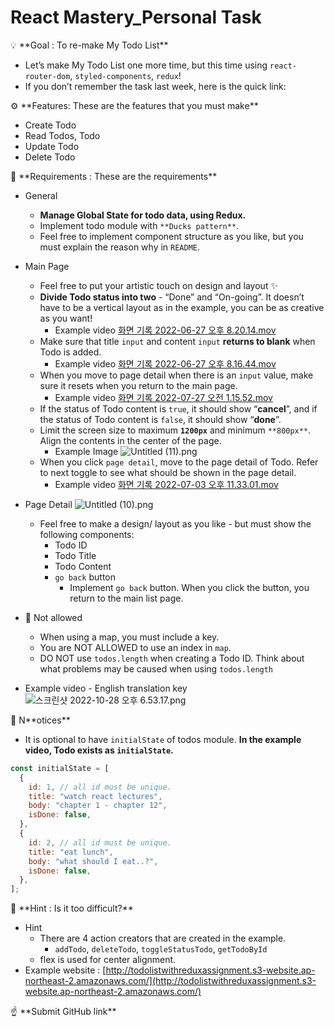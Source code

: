 # React Mastery_Personal Task

<aside>
💡 **Goal : To re-make My Todo List**

</aside>

- Let’s make My Todo List one more time, but this time using `react-router-dom`, `styled-components`, `redux`!
- If you don’t remember the task last week, here is the quick link:

<aside>
⚙ **Features: These are the features that you must make**

</aside>

- Create Todo
- Read Todos, Todo
- Update Todo
- Delete Todo

<aside>
📌 **Requirements : These are the requirements**

</aside>

- General
  - **Manage Global State for todo data, using Redux.**
  - Implement todo module with `**Ducks pattern**`.
  - Feel free to implement component structure as you like, but you must explain the reason why in `README`.
- Main Page
  - Feel free to put your artistic touch on design and layout ✨
  - **Divide Todo status into two** - “Done” and “On-going”. It doesn’t have to be a vertical layout as in the example, you can be as creative as you want!
    - Example video
      [화면 기록 2022-06-27 오후 8.20.14.mov](https://s3-us-west-2.amazonaws.com/secure.notion-static.com/a7d5a8f8-6e73-41e3-a7c8-0f83e2cdb16e/화면_기록_2022-06-27_오후_8.20.14.mov)
  - Make sure that title `input` and content `input` **returns to blank** when Todo is added.
    - Example video
      [화면 기록 2022-06-27 오후 8.16.44.mov](https://s3-us-west-2.amazonaws.com/secure.notion-static.com/b6c4b646-58d7-43ee-b942-15046363cb1c/화면_기록_2022-06-27_오후_8.16.44.mov)
  - When you move to page detail when there is an `input` value, make sure it resets when you return to the main page.
    - Example video
      [화면 기록 2022-07-27 오전 1.15.52.mov](https://s3-us-west-2.amazonaws.com/secure.notion-static.com/f6bc8bc8-96d0-46d1-9070-f5e030495cab/%E1%84%92%E1%85%AA%E1%84%86%E1%85%A7%E1%86%AB_%E1%84%80%E1%85%B5%E1%84%85%E1%85%A9%E1%86%A8_2022-07-27_%E1%84%8B%E1%85%A9%E1%84%8C%E1%85%A5%E1%86%AB_1.15.52.mov)
  - If the status of Todo content is `true`, it should show “**cancel**”, and if the status of Todo content is `false`, it should show “**done**”.
  - Limit the screen size to maximum **`1200px`** and minimum `**800px**`. Align the contents in the center of the page.
    - Example Image
      ![Untitled (11).png](<https://s3-us-west-2.amazonaws.com/secure.notion-static.com/d74ea8be-0c78-4305-94b6-2322dcb924b2/Untitled_(11).png>)
  - When you click `page detail`, move to the page detail of Todo. Refer to next toggle to see what should be shown in the page detail.
    - Example video
      [화면 기록 2022-07-03 오후 11.33.01.mov](https://s3-us-west-2.amazonaws.com/secure.notion-static.com/061877e5-7299-4c29-8c92-6279f079814c/화면_기록_2022-07-03_오후_11.33.01.mov)
- Page Detail
  ![Untitled (10).png](<https://s3-us-west-2.amazonaws.com/secure.notion-static.com/e5ffc7f9-1130-4215-a7bb-4980d84e114a/Untitled_(10).png>)
  - Feel free to make a design/ layout as you like - but must show the following components:
    - Todo ID
    - Todo Title
    - Todo Content
    - `go back` button
      - Implement `go back` button. When you click the button, you return to the main list page.
- 🚫 Not allowed

  - When using a map, you must include a key.
  - You are NOT ALLOWED to use an index in `map`.
  - DO NOT use `todos.length` when creating a Todo ID. Think about what problems may be caused when using `todos.length`

- Example video - English translation key
  ![스크린샷 2022-10-28 오후 6.53.17.png](https://s3-us-west-2.amazonaws.com/secure.notion-static.com/ff17cc0e-a028-49f8-b411-d89e535f7cac/%E1%84%89%E1%85%B3%E1%84%8F%E1%85%B3%E1%84%85%E1%85%B5%E1%86%AB%E1%84%89%E1%85%A3%E1%86%BA_2022-10-28_%E1%84%8B%E1%85%A9%E1%84%92%E1%85%AE_6.53.17.png)

<aside>
🔔 N**otices**

</aside>

- It is optional to have `initialState` of todos module. **In the example video, Todo exists as `initialState`.**

```jsx
const initialState = [
  {
    id: 1, // all id must be unique.
    title: "watch react lectures",
    body: "chapter 1 - chapter 12",
    isDone: false,
  },
  {
    id: 2, // all id must be unique.
    title: "eat lunch",
    body: "what should I eat..?",
    isDone: false,
  },
];
```

<aside>
🔑 **Hint : Is it too difficult?**

</aside>

- Hint
  - There are 4 action creators that are created in the example.
    - `addTodo`, `deleteTodo`, `toggleStatusTodo`, `getTodoById`
  - flex is used for center alignment.
- Example website : [http://todolistwithreduxassignment.s3-website.ap-northeast-2.amazonaws.com/](http://todolistwithreduxassignment.s3-website.ap-northeast-2.amazonaws.com/)

<aside>
☝ **Submit GitHub link**

</aside>
